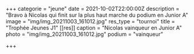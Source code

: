 +++
categorie = "jeune"
date = 2021-10-02T22:00:00Z
description = "Bravo à Nicolas qui finit sur la plus haut marche du podium en Junior A"
image = "img/img_20211003_161012.jpg"
res_type = "tournoi"
title = "Trophée Jeunes J1"
[[res]]
caption = "Nicolas vainqueur en Junior A"
photo = "img/img_20211003_161012.jpg"
podium = "vainqueur"

+++
